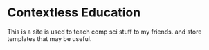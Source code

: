 # Contextless Education

This is a site is used to teach comp sci stuff to my friends. and store templates that may be useful.
